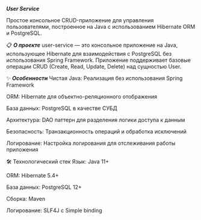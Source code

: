 ***User Service***

Простое консольное CRUD-приложение для управления пользователями, построенное на Java с использованием Hibernate ORM и PostgreSQL.

📋 ***О проекте***
user-service — это консольное приложение на Java, использующее Hibernate для взаимодействия с PostgreSQL без использования Spring Framework. Приложение поддерживает базовые операции CRUD (Create, Read, Update, Delete) над сущностью User.

✨ ***Особенности***
Чистая Java: Реализация без использования Spring Framework

ORM: Hibernate для объектно-реляционного отображения

База данных: PostgreSQL в качестве СУБД

Архитектура: DAO паттерн для разделения логики доступа к данным

Безопасность: Транзакционность операций и обработка исключений

Логирование: Настройка логирования для отслеживания работы приложения

🛠 Технологический стек
Язык: Java 11+

ORM: Hibernate 5.4+

База данных: PostgreSQL 12+

Сборка: Maven

Логирование: SLF4J с Simple binding
